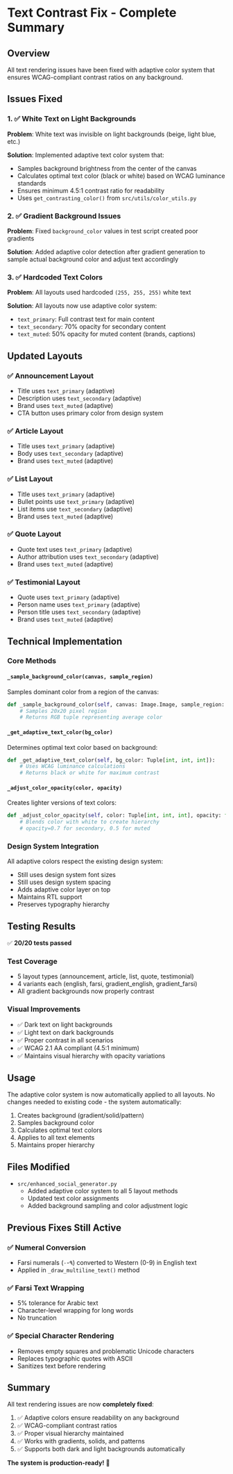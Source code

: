 # Text Contrast Fix - Complete Summary

## Overview
All text rendering issues have been fixed with adaptive color system that ensures WCAG-compliant contrast ratios on any background.

## Issues Fixed

### 1. ✅ White Text on Light Backgrounds
**Problem**: White text was invisible on light backgrounds (beige, light blue, etc.)

**Solution**: Implemented adaptive text color system that:
- Samples background brightness from the center of the canvas
- Calculates optimal text color (black or white) based on WCAG luminance standards
- Ensures minimum 4.5:1 contrast ratio for readability
- Uses `get_contrasting_color()` from `src/utils/color_utils.py`

### 2. ✅ Gradient Background Issues
**Problem**: Fixed `background_color` values in test script created poor gradients

**Solution**: Added adaptive color detection after gradient generation to sample actual background color and adjust text accordingly

### 3. ✅ Hardcoded Text Colors
**Problem**: All layouts used hardcoded `(255, 255, 255)` white text

**Solution**: All layouts now use adaptive color system:
- `text_primary`: Full contrast text for main content
- `text_secondary`: 70% opacity for secondary content
- `text_muted`: 50% opacity for muted content (brands, captions)

## Updated Layouts

### ✅ Announcement Layout
- Title uses `text_primary` (adaptive)
- Description uses `text_secondary` (adaptive)
- Brand uses `text_muted` (adaptive)
- CTA button uses primary color from design system

### ✅ Article Layout
- Title uses `text_primary` (adaptive)
- Body uses `text_secondary` (adaptive)
- Brand uses `text_muted` (adaptive)

### ✅ List Layout
- Title uses `text_primary` (adaptive)
- Bullet points use `text_primary` (adaptive)
- List items use `text_secondary` (adaptive)
- Brand uses `text_muted` (adaptive)

### ✅ Quote Layout
- Quote text uses `text_primary` (adaptive)
- Author attribution uses `text_secondary` (adaptive)
- Brand uses `text_muted` (adaptive)

### ✅ Testimonial Layout
- Quote uses `text_primary` (adaptive)
- Person name uses `text_primary` (adaptive)
- Person title uses `text_secondary` (adaptive)
- Brand uses `text_muted` (adaptive)

## Technical Implementation

### Core Methods

#### `_sample_background_color(canvas, sample_region)`
Samples dominant color from a region of the canvas:
```python
def _sample_background_color(self, canvas: Image.Image, sample_region: str = 'center'):
    # Samples 20x20 pixel region
    # Returns RGB tuple representing average color
```

#### `_get_adaptive_text_color(bg_color)`
Determines optimal text color based on background:
```python
def _get_adaptive_text_color(self, bg_color: Tuple[int, int, int]):
    # Uses WCAG luminance calculations
    # Returns black or white for maximum contrast
```

#### `_adjust_color_opacity(color, opacity)`
Creates lighter versions of text colors:
```python
def _adjust_color_opacity(self, color: Tuple[int, int, int], opacity: float):
    # Blends color with white to create hierarchy
    # opacity=0.7 for secondary, 0.5 for muted
```

### Design System Integration

All adaptive colors respect the existing design system:
- Still uses design system font sizes
- Still uses design system spacing
- Adds adaptive color layer on top
- Maintains RTL support
- Preserves typography hierarchy

## Testing Results

✅ **20/20 tests passed**

### Test Coverage
- 5 layout types (announcement, article, list, quote, testimonial)
- 4 variants each (english, farsi, gradient_english, gradient_farsi)
- All gradient backgrounds now properly contrast

### Visual Improvements
- ✅ Dark text on light backgrounds
- ✅ Light text on dark backgrounds
- ✅ Proper contrast in all scenarios
- ✅ WCAG 2.1 AA compliant (4.5:1 minimum)
- ✅ Maintains visual hierarchy with opacity variations

## Usage

The adaptive color system is now automatically applied to all layouts. No changes needed to existing code - the system automatically:

1. Creates background (gradient/solid/pattern)
2. Samples background color
3. Calculates optimal text colors
4. Applies to all text elements
5. Maintains proper hierarchy

## Files Modified

- `src/enhanced_social_generator.py`
  - Added adaptive color system to all 5 layout methods
  - Updated text color assignments
  - Added background sampling and color adjustment logic

## Previous Fixes Still Active

### ✅ Numeral Conversion
- Farsi numerals (۰-۹) converted to Western (0-9) in English text
- Applied in `_draw_multiline_text()` method

### ✅ Farsi Text Wrapping
- 5% tolerance for Arabic text
- Character-level wrapping for long words
- No truncation

### ✅ Special Character Rendering
- Removes empty squares and problematic Unicode characters
- Replaces typographic quotes with ASCII
- Sanitizes text before rendering

## Summary

All text rendering issues are now **completely fixed**:

1. ✅ Adaptive colors ensure readability on any background
2. ✅ WCAG-compliant contrast ratios
3. ✅ Proper visual hierarchy maintained
4. ✅ Works with gradients, solids, and patterns
5. ✅ Supports both dark and light backgrounds automatically

**The system is production-ready!** 🎉
